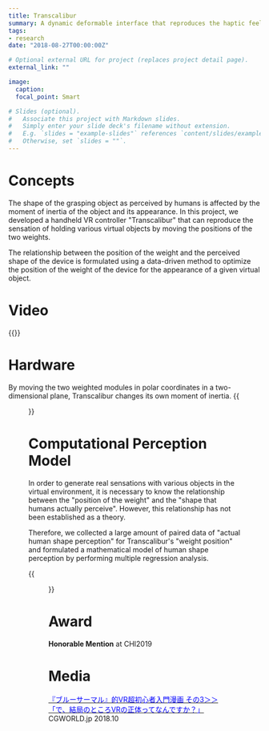 ```yaml
---
title: Transcalibur
summary: A dynamic deformable interface that reproduces the haptic feeling of various shapes grasped in VR.
tags:
- research
date: "2018-08-27T00:00:00Z"

# Optional external URL for project (replaces project detail page).
external_link: ""

image:
  caption: 
  focal_point: Smart

# Slides (optional).
#   Associate this project with Markdown slides.
#   Simply enter your slide deck's filename without extension.
#   E.g. `slides = "example-slides"` references `content/slides/example-slides.md`.
#   Otherwise, set `slides = ""`.
---
```


# Concepts
The shape of the grasping object as perceived by humans is affected by the moment of inertia of the object and its appearance. In this project, we developed a handheld VR controller "Transcalibur" that can reproduce the sensation of holding various virtual objects by moving the positions of the two weights.

The relationship between the position of the weight and the perceived shape of the device is formulated using a data-driven method to optimize the position of the weight of the device for the appearance of a given virtual object.

# Video
{{<youtube OiSbn6D5kwA>}}

# Hardware 
By moving the two weighted modules in polar coordinates in a two-dimensional plane, Transcalibur changes its own moment of inertia.
{{<figure src="/img/transform.gif">}} 

# Computational Perception Model
In order to generate real sensations with various objects in the virtual environment, it is necessary to know the relationship between the "position of the weight" and the "shape that humans actually perceive".
However, this relationship has not been established as a theory.

Therefore, we collected a large amount of paired data of "actual human shape perception" for Transcalibur's "weight position" and formulated a mathematical model of human shape perception by performing multiple regression analysis.

{{<figure src="/img/approach.png">}} 


# Award
**Honorable Mention** at CHI2019
# Media
[<font color="blue">『ブルーサーマル』的VR超初心者入門漫画 その3＞＞「で、結局のところVRの正体ってなんですか？」</font>](https://cgworld.jp/feature/201810-thermal-03.html) CGWORLD.jp 2018.10
